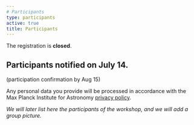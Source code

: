 ```yaml
---
# Participants
type: participants
active: true
title: Participants
---
```


<i class="fa-solid fa-people-group"></i> The registration is **closed**.

## <i class="fa-solid fa-envelope-open-text"></i> Participants notified on **July 14**. 
(participation confirmation by Aug 15)

<i class="fa-solid fa-file-shield"></i> Any personal data you provide will be processed in accordance with the Max Planck Institute for Astronomy [privacy policy](http://www.mpia.de/privacy-policy).

_We will later list here the participants of the workshop, and we will add a group picture._
